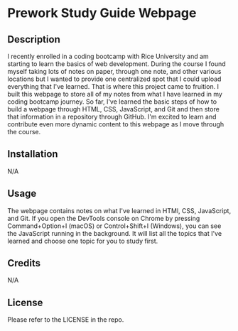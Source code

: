 # Prework Study Guide Webpage

## Description

I recently enrolled in a coding bootcamp with Rice University and am starting to learn the basics of web development. During the course I found myself taking lots of notes on paper, through one note, and other various locations but I wanted to provide one centralized spot that I could upload everything that I've learned. That is where this project came to fruition. I built this webpage to store all of my notes from what I have learned in my coding bootcamp journey. So far, I've learned the basic steps of how to build a webpage through HTML, CSS, JavaScript, and Git and then store that information in a repository through GitHub. I'm excited to learn and contribute even more dynamic content to this webpage as I move through the course. 

## Installation

N/A

## Usage

The webpage contains notes on what I've learned in HTMl, CSS, JavaScript, and Git. If you open the DevTools console on Chrome by pressing Command+Option+I (macOS) or Control+Shift+I (Windows), you can see the JavaScript running in the background. It will list all the topics that I've learned and choose one topic for you to study first. 

## Credits

N/A

## License

Please refer to the LICENSE in the repo.

